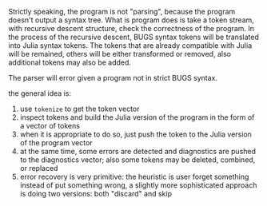 Strictly speaking, the program is not "parsing", because the program doesn't output a syntax tree. 
What is program does is take a token stream, with recursive descent structure, check the correctness of the program. 
In the process of the recursive descent, BUGS syntax tokens will be translated into Julia syntax tokens. 
The tokens that are already compatible with Julia will be remained, others will be either transformed or removed, also additional tokens may also be added.

The parser will error given a program not in strict BUGS syntax.

the general idea is:
1. use `tokenize` to get the token vector
2. inspect tokens and build the Julia version of the program in the form of a vector of tokens
3. when it is appropriate to do so, just push the token to the Julia version of the program vector
4. at the same time, some errors are detected and diagnostics are pushed to the diagnostics vector; also some tokens may be deleted, combined, or replaced 
5. error recovery is very primitive: the heuristic is user forget something instead of put something wrong, a slightly more sophisticated approach is doing two versions: both "discard" and skip
